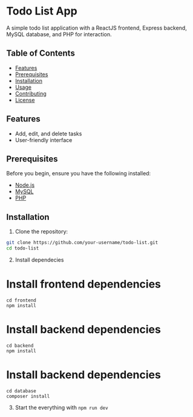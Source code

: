 # Todo List App

A simple todo list application with a ReactJS frontend, Express backend, MySQL database, and PHP for interaction.

## Table of Contents

- [Features](#features)
- [Prerequisites](#prerequisites)
- [Installation](#installation)
- [Usage](#usage)
- [Contributing](#contributing)
- [License](#license)

## Features

- Add, edit, and delete tasks
- User-friendly interface

## Prerequisites

Before you begin, ensure you have the following installed:

- [Node.js](https://nodejs.org/)
- [MySQL](https://www.mysql.com/)
- [PHP](https://www.php.net/)

## Installation

1. Clone the repository:

```bash
git clone https://github.com/your-username/todo-list.git
cd todo-list
```

2. Install dependecies

# Install frontend dependencies

```
cd frontend
npm install
```

# Install backend dependencies

```
cd backend
npm install
```

# Install backend dependencies

```
cd database
composer install
```

3. Start the everything with `npm run dev`
